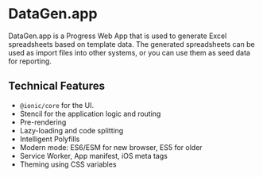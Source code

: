 # DataGen.app

DataGen.app is a Progress Web App that is used to generate Excel spreadsheets based on template data.
The generated spreadsheets can be used as import files into other systems, or you can use them as seed data for reporting.

## Technical Features

* `@ionic/core` for the UI.
* Stencil for the application logic and routing
* Pre-rendering
* Lazy-loading and code splitting
* Intelligent Polyfills
* Modern mode: ES6/ESM for new browser, ES5 for older
* Service Worker, App manifest, iOS meta tags
* Theming using CSS variables